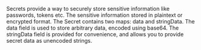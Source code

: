 Secrets provide a way to securely store sensitive information like passwords, tokens etc. The sensitive information stored in plaintext or encrypted format. The Secret contains two maps: data and stringData. The data field is used to store arbitrary data, encoded using base64. The stringData field is provided for convenience, and allows you to provide secret data as unencoded strings.